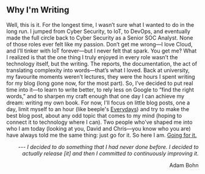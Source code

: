 ## Why I'm Writing
Well, this is it. For the longest time, I wasn’t sure what I wanted to do in the long run. I jumped from Cyber Security, to IoT, to DevOps, and eventually made the full circle back to Cyber Security as a Senior SOC Analyst.
None of those roles ever felt like my passion. Don’t get me wrong—I love Cloud, and I’ll tinker with IoT forever—but I never felt that spark. You get me?
What I realized is that the one thing I truly enjoyed in every role wasn’t the technology itself, but the writing. The reports, the documentation, the act of translating complexity into words—that’s what I loved. Back at university, my favourite moments weren’t lectures, they were the hours I spent writing for my blog (long gone now, for the most part).
So, I’ve decided to put real time into it—to learn to write better, to rely less on Google to “find the right words,” and to sharpen my craft enough that one day I can achieve my dream: writing my own book. For now, I'll focus on little blog posts, one a day, limit myself to an hour (like beeple's [Everydays](https://www.beeple-crap.com/everydays)) and try to make the best blog post, about any odd topic that comes to my mind (hoping to connect it to technology where I can).
Two people who’ve shaped me into who I am today (looking at you, David and Chris—you know who you are) have always told me the same thing: just go for it.
So here I am. <u>Going for it.</u>

_<p align="right"> --- I decided to do something that I had never done before. I decided to actually release [it] and then I committed to continuously improving it. </p>_
<p align="right"> Adam Bohn </p>
